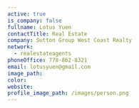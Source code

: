 ```yaml
---
active: true
is_company: false
fullname: Lotus Yuen
contactTitle: Real Estate
company: Sutton Group West Coast Realty
network:
  - realestateagents
phoneOffice: 778-862-8321
email: lotusyuen@gmail.com
image_path:
color:
website:
profile_image_path: /images/person.png
---
```



